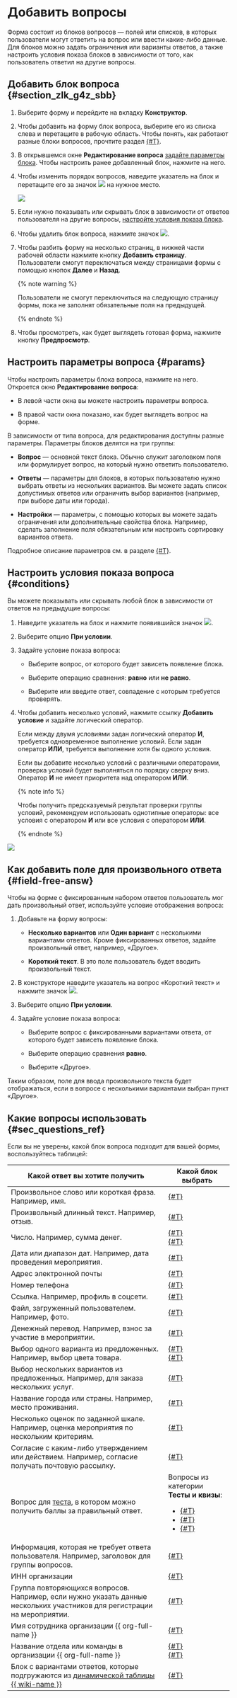 # Добавить вопросы

Форма состоит из блоков вопросов — полей или списков, в которых пользователи могут ответить на вопрос или ввести какие-либо данные. Для блоков можно задать ограничения или варианты ответов, а также настроить условия показа блоков в зависимости от того, как пользователь ответил на другие вопросы.


## Добавить блок вопроса {#section_zlk_g4z_sbb}

1. Выберите форму и перейдите на вкладку **Конструктор**.

1. Чтобы добавить на форму блок вопроса, выберите его из списка слева и перетащите в рабочую область. Чтобы понять, как работают разные блоки вопросов, прочтите раздел [{#T}](#sec_questions_ref).

1. В открывшемся окне **Редактирование вопроса** [задайте параметры блока](#section_jpy_2xg_qbb). Чтобы настроить ранее добавленный блок, нажмите на него.

1. Чтобы изменить порядок вопросов, наведите указатель на блок и перетащите его за значок ![](../_assets/forms/drag-question.png) на нужное место.
    
    ![](../_assets/forms/tutorial-add-question.gif)

1. Если нужно показывать или скрывать блок в зависимости от ответов пользователя на другие вопросы, [настройте условия показа блока](#section_q2t_zqz_sbb).

1. Чтобы удалить блок вопроса, нажмите значок ![](../_assets/forms/remove.png).

1. Чтобы разбить форму на несколько страниц, в нижней части рабочей области нажмите кнопку **Добавить страницу**. Пользователи смогут переключаться между страницами формы с помощью кнопок **Далее** и **Назад**.
    
    {% note warning %}

    Пользователи не смогут переключиться на следующую страницу формы, пока не заполнят обязательные поля на предыдущей.

    {% endnote %}
    
1. Чтобы просмотреть, как будет выглядеть готовая форма, нажмите кнопку **Предпросмотр**.


## Настроить параметры вопроса {#params}

Чтобы настроить параметры блока вопроса, нажмите на него. Откроется окно **Редактирование вопроса**:

- В левой части окна вы можете настроить параметры вопроса.

- В правой части окна показано, как будет выглядеть вопрос на форме.


В зависимости от типа вопроса, для редактирования доступны разные параметры. Параметры блоков делятся на три группы:

- **Вопрос** — основной текст блока. Обычно служит заголовком поля или формулирует вопрос, на который нужно ответить пользователю.

- **Ответы** — параметры для блоков, в которых пользователю нужно выбрать ответы из нескольких вариантов. Вы можете задать список допустимых ответов или ограничить выбор вариантов (например, при выборе даты или города).

- **Настройки** — параметры, с помощью которых вы можете задать ограничения или дополнительные свойства блока. Например, сделать заполнение поля обязательным или настроить сортировку вариантов ответа. 

Подробное описание параметров см. в разделе [{#T}](blocks-ref/blocks-reference.md).


## Настроить условия показа вопроса {#conditions}

Вы можете показывать или скрывать любой блок в зависимости от ответов на предыдущие вопросы:

1. Наведите указатель на блок и нажмите появившийся значок ![](../_assets/forms/conditions.png).

1. Выберите опцию **При условии**.

1. Задайте условие показа вопроса:

    - Выберите вопрос, от которого будет зависеть появление блока. 

    - Выберите операцию сравнения: **равно** или **не равно**. 

    - Выберите или введите ответ, совпадение с которым требуется проверять.

1. Чтобы добавить несколько условий, нажмите ссылку **Добавить условие** и задайте логический оператор. 

    Если между двумя условиями задан логический оператор **И**, требуется одновременное выполнение условий. Если задан оператор **ИЛИ**, требуется выполнение хотя бы одного условия.
    
    Если вы добавите несколько условий с различными операторами, проверка условий будет выполняться по порядку сверху вниз. Оператор **И** не имеет приоритета над оператором **ИЛИ**.
    
    {% note info %}

    Чтобы получить предсказуемый результат проверки группы условий, рекомендуем использовать однотипные операторы: все условия с оператором **И** или все условия с оператором **ИЛИ**. 

    {% endnote %}

![](../_assets/forms/tutorial-condition.gif)


## Как добавить поле для произвольного ответа {#field-free-answ}

Чтобы на форме с фиксированным набором ответов пользователь мог дать произвольный ответ, используйте условие отображения вопроса:
 
1. Добавьте на форму вопросы:
    
    - **Несколько вариантов** или **Один вариант** с несколькими вариантами ответов. Кроме фиксированных ответов, задайте произвольный ответ, например, «Другое».
    
    - **Короткий текст**. В это поле пользователь будет вводить произвольный текст.

1. В конструкторе наведите указатель на вопрос «Короткий текст» и нажмите значок ![](../_assets/forms/conditions.png).

1. Выберите опцию **При условии**.

1. Задайте условие показа вопроса:

    - Выберите вопрос с фиксированными вариантами ответа, от которого будет зависеть появление блока.

    - Выберите операцию сравнения **равно**. 

    - Выберите «Другое».

Таким образом, поле для ввода произвольного текста будет отображаться, если в вопросе с несколькими вариантами выбран пункт «Другое».


## Какие вопросы использовать {#sec_questions_ref}

Если вы не уверены, какой блок вопроса подходит для вашей формы, воспользуйтесь таблицей:

Какой ответ вы хотите получить | Какой блок выбрать
----- | -----
Произвольное слово или короткая фраза. Например, имя. | [{#T}](blocks-ref/short-text.md)
Произвольный длинный текст. Например, отзыв. | [{#T}](blocks-ref/long-text.md)
Число. Например, сумма денег. | [{#T}](blocks-ref/number.md)<br/> [{#T}](blocks-ref/integer.md)
Дата или диапазон дат. Например, дата проведения мероприятия. | [{#T}](blocks-ref/date.md)
Адрес электронной почты | [{#T}](blocks-ref/email.md)
Номер телефона | [{#T}](blocks-ref/phone.md)
Ссылка. Например, профиль в соцсети. | [{#T}](blocks-ref/link.md)
Файл, загруженный пользователем. Например, фото. | [{#T}](blocks-ref/file.md)
Денежный перевод. Например, взнос за участие в мероприятии. | [{#T}](blocks-ref/payment.md)
Выбор одного варианта из предложенных. Например, выбор цвета товара. | [{#T}](blocks-ref/dropdown.md)<br/> [{#T}](blocks-ref/radiobutton.md)
Выбор нескольких вариантов из предложенных. Например, для заказа нескольких услуг. | [{#T}](blocks-ref/multiple.md)
Название города или страны. Например, место проживания. | [{#T}](blocks-ref/cities.md)
Несколько оценок по заданной шкале. Например, оценка мероприятия по нескольким критериям. | [{#T}](blocks-ref/rating.md)
Согласие с каким-либо утверждением или действием. Например, согласие получать почтовую рассылку. | [{#T}](blocks-ref/yes-no.md)
Вопрос для [теста](tests.md), в котором можно получить баллы за правильный ответ. | Вопросы из категории **Тесты и квизы**:<ul><li>[{#T}](blocks-ref/test-single.md)<li>[{#T}](blocks-ref/test-multiple.md)<li>[{#T}](blocks-ref/test-number.md)<ul/>
Информация, которая не требует ответа пользователя. Например, заголовок для группы вопросов. | [{#T}](blocks-ref/no-question.md)
ИНН организации | [{#T}](blocks-ref/inn.md)
Группа повторяющихся вопросов. Например, если нужно указать данные нескольких участников для регистрации на мероприятии. | [{#T}](blocks-ref/series.md)
Имя сотрудника организации {{ org-full-name }} | [{#T}](blocks-ref/people.md)
Название отдела или команды в организации {{ org-full-name }} | [{#T}](blocks-ref/departments.md)<br/>[{#T}](blocks-ref/teams.md)
Блок с вариантами ответов, которые подгружаются из [динамической таблицы {{ wiki-name }}](../wiki/create-grid.md) | [{#T}](blocks-ref/wiki.md)
